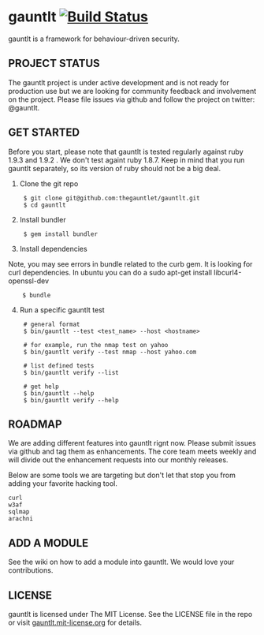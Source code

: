 # gauntlt [![Build Status](https://secure.travis-ci.org/thegauntlet/gauntlt.png?branch=master)](http://travis-ci.org/thegauntlet/gauntlt)

gauntlt is a framework for behaviour-driven security.

## PROJECT STATUS

The gauntlt project is under active development and is not ready for production use but we are looking for community feedback and involvement on the project.  Please file issues via github and follow the project on twitter: @gauntlt.


## GET STARTED

Before you start, please note that gauntlt is tested regularly against ruby 1.9.3 and 1.9.2 . We don't test againt ruby 1.8.7. Keep in mind that you run gauntlt separately, so its version of ruby should not be a big deal.

1. Clone the git repo

        $ git clone git@github.com:thegauntlet/gauntlt.git
        $ cd gauntlt


2. Install bundler
        
        $ gem install bundler


3. Install dependencies

Note, you may see errors in bundle related to the curb gem.  It is looking for curl dependencies. In ubuntu you can do a sudo apt-get install libcurl4-openssl-dev 

        $ bundle

4. Run a specific gauntlt test
        
        # general format
        $ bin/gauntlt --test <test_name> --host <hostname>
         
        # for example, run the nmap test on yahoo
        $ bin/gauntlt verify --test nmap --host yahoo.com
 
        # list defined tests
        $ bin/gauntlt verify --list

        # get help
        $ bin/gauntlt --help
        $ bin/gauntlt verify --help


## ROADMAP

We are adding different features into gauntlt rignt now.  Please submit issues via github and tag them as enhancements.  The core team meets weekly and will divide out the enhancement requests into our monthly releases.

Below are some tools we are targeting but don't let that stop you from adding your favorite hacking tool.

	curl
	w3af
	sqlmap
	arachni

## ADD A MODULE
See the wiki on how to add a module into gauntlt. We would love your contributions.

## LICENSE

gauntlt is licensed under The MIT License. See the LICENSE file in the repo or visit [gauntlt.mit-license.org](http://gauntlt.mit-license.org/) for details.
